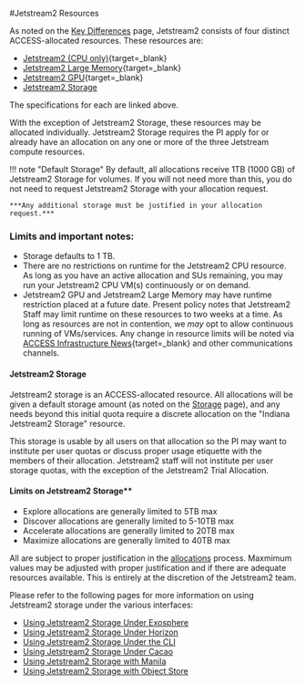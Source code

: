 #Jetstream2 Resources

As noted on the [Key Differences](../overview/architecture.md#hardware) page, Jetstream2 consists of four distinct ACCESS-allocated resources. These resources are:

* [Jetstream2 (CPU only)](../overview/config.md#compute-nodes-384-nodes){target=_blank}
* [Jetstream2 Large Memory](../overview/config.md#large-memory-nodes-32-nodes){target=_blank}
* [Jetstream2 GPU](../overview/config.md#gpu-nodes-90-nodes){target=_blank}
* [Jetstream2 Storage](resources.md#jetstream2-storage)

The specifications for each are linked above.

With the exception of Jetstream2 Storage, these resources may be allocated individually. Jetstream2 Storage requires the PI apply for or already have an allocation on any one or more of the three Jetstream compute resources.

!!! note "Default Storage"
    By default, all allocations receive 1TB (1000 GB) of Jetstream2 Storage for volumes. If you will not need more than this, you do not need to request Jetstream2 Storage with your allocation request.
    
    ***Any additional storage must be justified in your allocation request.***

### Limits and important notes:

* Storage defaults to 1 TB. 
* There are no restrictions on runtime for the Jetstream2 CPU resource. As long as you have an active allocation and SUs remaining, you may run your Jetstream2 CPU VM(s) continuously or on demand.
* Jetstream2 GPU and Jetstream2 Large Memory may have runtime restriction placed at a future date. Present policy notes that Jetstream2 Staff may limit runtime on these resources to two weeks at a time. As long as resources are not in contention, we *may* opt to allow continuous running of VMs/services. Any change in resource limits will be noted via [ACCESS Infrastructure News](https://operations.access-ci.org/infrastructure_news){target=_blank} and other communications channels.

#### Jetstream2 Storage

Jetstream2 storage is an ACCESS-allocated resource. All allocations will be given a default storage amount (as noted on the [Storage](storage.md) page), and any needs beyond this initial quota require a discrete allocation on the "Indiana Jetstream2 Storage" resource. 

This storage is usable by all users on that allocation so the PI may want to institute per user quotas or discuss proper usage etiquette with the members of their allocation. Jetstream2 staff will not institute per user storage quotas, with the exception of the Jetstream2 Trial Allocation.

#### Limits on Jetstream2 Storage**

- Explore allocations are generally limited to 5TB max
- Discover allocations are generally limited to 5-10TB max
- Accelerate allocations are generally limited to 20TB max
- Maximize allocations are generally limited to 40TB max

All are subject to proper justification in the [allocations](../alloc/overview.md) process. Maxmimum values may be adjusted with proper justification and if there are adequate resources available. This is entirely at the discretion of the Jetstream2 team.

Please refer to the following pages for more information on using Jetstream2 storage under the various interfaces:

- [Using Jetstream2 Storage Under Exosphere](../ui/exo/storage.md)
- [Using Jetstream2 Storage Under Horizon](../ui/horizon/storage.md)
- [Using Jetstream2 Storage Under the CLI](../ui/cli/storage.md)
- [Using Jetstream2 Storage Under Cacao](../ui/cacao/storage.md)
- [Using Jetstream2 Storage with Manila](../general/manila.md)
- [Using Jetstream2 Storage with Object Store](../general/object.md)
